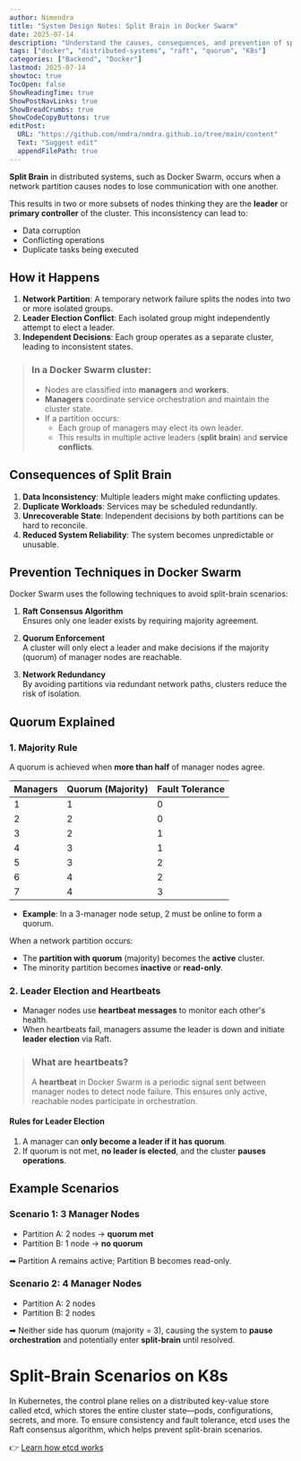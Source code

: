 ```yaml
---
author: Nimendra
title: "System Design Notes: Split Brain in Docker Swarm"
date: 2025-07-14
description: "Understand the causes, consequences, and prevention of split-brain scenarios in Docker Swarm using Raft consensus and quorum-based leader election."
tags: ["docker", "distributed-systems", "raft", "quorum", "K8s"]
categories: ["Backend", "Docker"]
lastmod: 2025-07-14
showtoc: true
TocOpen: false
ShowReadingTime: true
ShowPostNavLinks: true
ShowBreadCrumbs: true
ShowCodeCopyButtons: true
editPost:
  URL: "https://github.com/nmdra/nmdra.github.io/tree/main/content"
  Text: "Suggest edit"
  appendFilePath: true
---
```


**Split Brain** in distributed systems, such as Docker Swarm, occurs when a network partition causes nodes to lose communication with one another.

This results in two or more subsets of nodes thinking they are the **leader** or **primary controller** of the cluster. This inconsistency can lead to:

- Data corruption  
- Conflicting operations  
- Duplicate tasks being executed

## How it Happens

1. **Network Partition**: A temporary network failure splits the nodes into two or more isolated groups.
2. **Leader Election Conflict**: Each isolated group might independently attempt to elect a leader.
3. **Independent Decisions**: Each group operates as a separate cluster, leading to inconsistent states.

> ### In a Docker Swarm cluster:
>
> - Nodes are classified into **managers** and **workers**.
> - **Managers** coordinate service orchestration and maintain the cluster state.
> - If a partition occurs:
>   - Each group of managers may elect its own leader.
>   - This results in multiple active leaders (**split brain**) and **service conflicts**.

## Consequences of Split Brain

1. **Data Inconsistency**: Multiple leaders might make conflicting updates.
2. **Duplicate Workloads**: Services may be scheduled redundantly.
3. **Unrecoverable State**: Independent decisions by both partitions can be hard to reconcile.
4. **Reduced System Reliability**: The system becomes unpredictable or unusable.

## Prevention Techniques in Docker Swarm

Docker Swarm uses the following techniques to avoid split-brain scenarios:

1. **Raft Consensus Algorithm**  
   Ensures only one leader exists by requiring majority agreement.

2. **Quorum Enforcement**  
   A cluster will only elect a leader and make decisions if the majority (quorum) of manager nodes are reachable.

3. **Network Redundancy**  
   By avoiding partitions via redundant network paths, clusters reduce the risk of isolation.

## Quorum Explained

### 1. Majority Rule

A quorum is achieved when **more than half** of manager nodes agree.

| Managers | Quorum (Majority) | Fault Tolerance |
|----------|-------------------|------------------|
| 1        | 1                 | 0                |
| 2        | 2                 | 0                |
| 3        | 2                 | 1                |
| 4        | 3                 | 1                |
| 5        | 3                 | 2                |
| 6        | 4                 | 2                |
| 7        | 4                 | 3                |

- **Example**: In a 3-manager node setup, 2 must be online to form a quorum.

When a network partition occurs:

- The **partition with quorum** (majority) becomes the **active** cluster.
- The minority partition becomes **inactive** or **read-only**.

### 2. Leader Election and Heartbeats

- Manager nodes use **heartbeat messages** to monitor each other's health.
- When heartbeats fail, managers assume the leader is down and initiate **leader election** via Raft.

> ### What are heartbeats?
>
> A **heartbeat** in Docker Swarm is a periodic signal sent between manager nodes to detect node failure. This ensures only active, reachable nodes participate in orchestration.

#### Rules for Leader Election

1. A manager can **only become a leader if it has quorum**.
2. If quorum is not met, **no leader is elected**, and the cluster **pauses operations**.


## Example Scenarios

### Scenario 1: 3 Manager Nodes

- Partition A: 2 nodes → **quorum met**
- Partition B: 1 node → **no quorum**

➡ Partition A remains active; Partition B becomes read-only.

### Scenario 2: 4 Manager Nodes

- Partition A: 2 nodes  
- Partition B: 2 nodes  

➡ Neither side has quorum (majority = 3), causing the system to **pause orchestration** and potentially enter **split-brain** until resolved.

# Split-Brain Scenarios on K8s

In Kubernetes, the control plane relies on a distributed key-value store called etcd, which stores the entire cluster state—pods, configurations, secrets, and more. To ensure consistency and fault tolerance, etcd uses the Raft consensus algorithm, which helps prevent split-brain scenarios.

👉 [Learn how etcd works](https://learnk8s.io/etcd-kubernetes)




